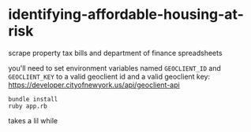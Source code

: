 # identifying-affordable-housing-at-risk
scrape property tax bills and department of finance spreadsheets

you'll need to set environment variables named `GEOCLIENT_ID` and `GEOCLIENT_KEY` to a valid geoclient id and a valid geoclient key: https://developer.cityofnewyork.us/api/geoclient-api

```
bundle install
ruby app.rb
```

takes a lil while